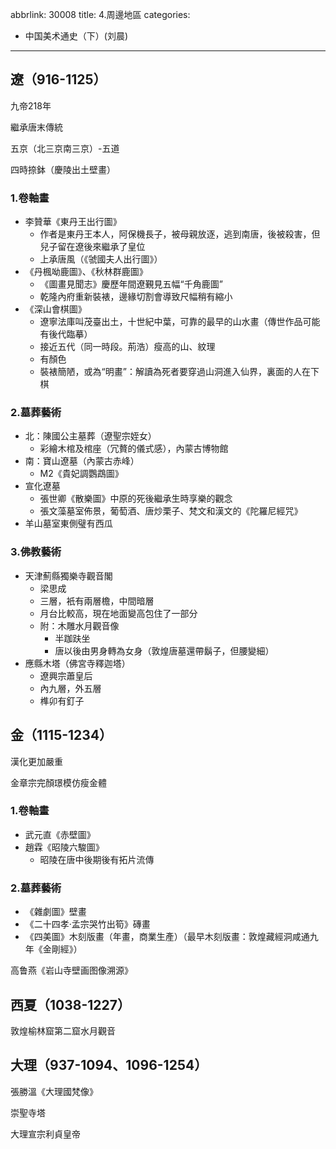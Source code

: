 abbrlink: 30008
title: 4.周邊地區
categories:
  - 中国美术通史（下）(刘晨)
---
## 遼（916-1125）

九帝218年

繼承唐末傳統

五京（北三京南三京）-五道

四時捺鉢（慶陵出土壁畫）

### 1.卷軸畫

- 李贊華《東丹王出行圖》
	- 作者是東丹王本人，阿保機長子，被母親放逐，逃到南唐，後被殺害，但兒子留在遼後來繼承了皇位
	- 上承唐風（《虢國夫人出行圖》）
- 《丹楓呦鹿圖》、《秋林群鹿圖》
	- 《圖畫見聞志》慶歷年間遼覲見五幅“千角鹿圖”
	- 乾隆內府重新裝裱，邊緣切割會導致尺幅稍有縮小
- 《深山會棋圖》
	- 遼寧法庫叫茂臺出土，十世紀中葉，可靠的最早的山水畫（傳世作品可能有後代臨摹）
	- 接近五代（同一時段。荊浩）瘦高的山、紋理
	- 有顏色
	- 裝裱簡陋，或為“明畫”：解讀為死者要穿過山洞進入仙界，裏面的人在下棋

### 2.墓葬藝術

- 北：陳國公主墓葬（遼聖宗姪女）
	- 彩繪木棺及棺座（冗贅的儀式感），內蒙古博物館
- 南：寶山遼墓（內蒙古赤峰）
	- M2《貴妃調鸚鵡圖》
- 宣化遼墓
	- 張世卿《散樂圖》中原的死後繼承生時享樂的觀念
	- 張文藻墓室佈景，葡萄酒、唐炒栗子、梵文和漢文的《陀羅尼經咒》
- 羊山墓室東側璧有西瓜

### 3.佛教藝術

- 天津薊縣獨樂寺觀音閣
	- 梁思成
	- 三層，衹有兩層檐，中間暗層
	- 月台比較高，現在地面變高包住了一部分
	- 附：木雕水月觀音像
		- 半跏趺坐
		- 唐以後由男身轉為女身（敦煌唐墓還帶鬍子，但腰變細）
- 應縣木塔（佛宮寺釋迦塔）
	- 遼興宗蕭皇后
	- 內九層，外五層
	- 榫卯有釘子

## 金（1115-1234）

漢化更加嚴重

金章宗完顏璟模仿瘦金體

### 1.卷軸畫

- 武元直《赤壁圖》
- 趙霖《昭陵六駿圖》
	- 昭陵在唐中後期後有拓片流傳

### 2.墓葬藝術

- 《雜劇圖》壁畫
- 《二十四孝·孟宗哭竹出筍》磚畫
- 《四美圖》木刻版畫（年畫，商業生產）（最早木刻版畫：敦煌藏經洞咸通九年《金剛經》）

高鲁燕《岩山寺壁画图像溯源》

## 西夏（1038-1227）

敦煌榆林窟第二窟水月觀音

## 大理（937-1094、1096-1254）

張勝溫《大理國梵像》

崇聖寺塔

大理宣宗利貞皇帝
